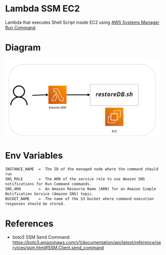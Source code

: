 # Lambda SSM EC2
Lambda that executes Shell Script inside EC2 using [AWS Systems Manager Run Command](https://docs.aws.amazon.com/systems-manager/latest/userguide/execute-remote-commands.html).

# Diagram
![Architecture](Architecture.png)

# Env Variables
```
INSTANCE_NAME  =  The ID of the managed node where the command should run
SNS_ROLE       =  The ARN of the service role to use Amazon SNS notifications for Run Command commands.
SNS_ARN        =  An Amazon Resource Name (ARN) for an Amazon Simple Notification Service (Amazon SNS) topic.       
BUCKET_NAME    =  The name of the S3 bucket where command execution responses should be stored.
```

# References
- boto3 SSM Send Command: https://boto3.amazonaws.com/v1/documentation/api/latest/reference/services/ssm.html#SSM.Client.send_command
